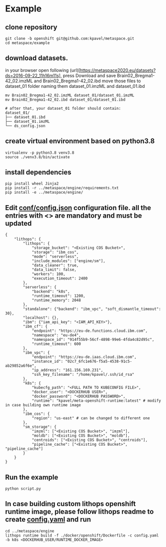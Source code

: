 # Example


## clone repository
```
git clone -b openshift git@github.com:kpavel/metaspace.git
cd metaspace/example
```

## download datasets.
in your browser open following (url)[https://metaspace2020.eu/datasets?ds=2016-09-22_11h16m11s], press Download and save Brain02_Bregma1-42_02.imzML and Brain02_Bregma1-42_02.ibd
move those files to dataset_01 folder naming them dataset_01.imzML and dataset_01.ibd
```
mv Brain02_Bregma1-42_02.imzML dataset_01/dataset_01.imzML
mv Brain02_Bregma1-42_02.ibd dataset_01/dataset_01.ibd

# after that, your dataset_01 folder should contain:
dataset_01/
├── dataset_01.ibd
├── dataset_01.imzML
└── ds_config.json
```

## create virtual environment based on python3.8
```
virtualenv -p python3.8 venv3.8
source ./venv3.8/bin/activate
```

## install dependencies
```
pip install wheel Jinja2
pip install -r ../metaspace/engine/requirements.txt
pip install -e ../metaspace/engine/
```

## Edit [conf/config.json](conf/config.json) configuration file. all the entries with \<> are mandatory and must be updated
```
{
    "lithops": {
        "lithops": {
            "storage_bucket": "<Existing COS Bucket>",
            "storage": "ibm_cos",
            "mode": "serverless",
            "include_modules": ["engine/sm"],
            "data_cleaner": true,
            "data_limit": false,
            "workers": 100,
            "execution_timeout": 2400
        },
        "serverless": {
            "backend": "k8s",
            "runtime_timeout": 1200,
            "runtime_memory": 2048
        },
        "standalone": {"backend": "ibm_vpc", "soft_dismantle_timeout": 30},
        "localhost": {},
        "ibm": {"iam_api_key": "<IAM_API_KEY>"},
        "ibm_cf": {
            "endpoint": "https://eu-de.functions.cloud.ibm.com",
            "namespace": "eu-de4",
            "namespace_id": "914f55b9-56cf-4898-99e6-4fda4c82d95c",
            "runtime_timeout": 600
        },
        "ibm_vpc": {
            "endpoint": "https://eu-de.iaas.cloud.ibm.com",
            "instance_id": "02c7_6fc1e676-f5a5-4538-91c5-ab29852a6f6e",
            "ip_address": "161.156.169.231",
            "ssh_key_filename": "/home/kpavel/.ssh/id_rsa"
        },
        "k8s": {
            "kubecfg_path": "<FULL PATH TO KUBECONFIG FILE>",
            "docker_user": "<DOCKERHUB USER>",
            "docker_password": "<DOCKERHUB PASSWORD>",
            "runtime": "kpavel/meta-openshift-runtime:latest" # modify in case building own runtime image
        },
        "ibm_cos": {
            "region": "us-east" # can be changed to different one
        },
        "sm_storage": {
            "imzml": ["<Existing COS Bucket>", "imzml"],
            "moldb": ["<Existing COS Bucket>", "moldb"],
            "centroids": ["<Existing COS Bucket>", "centroids"],
            "pipeline_cache": ["<Existing COS Bucket>", "pipeline_cache"]
        }
    }
}
```

## Run the example
```
python script.py
```

## In case building custom lithops openshift runtime image, please follow lithops readme to create [config.yaml](https://github.com/lithops-cloud/lithops/blob/master/docs/source/compute_config/k8s_job.md) and run
```
cd ../metaspace/engine
lithops runtime build -f ./docker/openshift/Dockerfile -c config.yaml -b k8s <DOCKERHUB_USER/RUNTIME_DOCKER_IMAGE>
```
